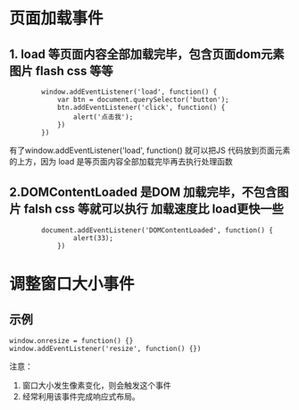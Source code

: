 

# 页面加载事件

## 1. load 等页面内容全部加载完毕，包含页面dom元素 图片 flash  css 等等

```
        window.addEventListener('load', function() {
            var btn = document.querySelector('button');
            btn.addEventListener('click', function() {
                alert('点击我');
            })
        })

```

有了window.addEventListener('load', function() 就可以把JS  代码放到页面元素的上方，因为 load 是等页面内容全部加载完毕再去执行处理函数

## 2.DOMContentLoaded 是DOM 加载完毕，不包含图片 falsh css 等就可以执行 加载速度比 load更快一些

```
        document.addEventListener('DOMContentLoaded', function() {
                alert(33);
            })

```





# 调整窗口大小事件

## 示例

```
window.onresize = function() {}
window.addEventListener('resize', function() {})
```

注意：

1. 窗口大小发生像素变化，则会触发这个事件
2. 经常利用该事件完成响应式布局。

